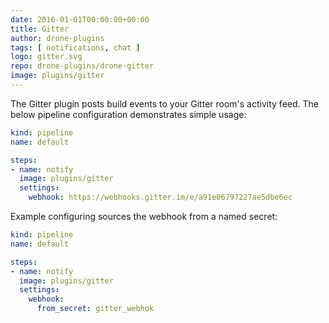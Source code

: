 ```yaml
---
date: 2016-01-01T00:00:00+00:00
title: Gitter
author: drone-plugins
tags: [ notifications, chat ]
logo: gitter.svg
repo: drone-plugins/drone-gitter
image: plugins/gitter
---
```


The Gitter plugin posts build events to your Gitter room's activity feed. The below pipeline configuration demonstrates simple usage:

```yaml
kind: pipeline
name: default

steps:
- name: notify  
  image: plugins/gitter
  settings:
    webhook: https://webhooks.gitter.im/e/a91e06797227ae5dbe6ec
```

Example configuring sources the webhook from a named secret:

```yaml
kind: pipeline
name: default

steps:
- name: notify  
  image: plugins/gitter
  settings:
    webhook:
      from_secret: gitter_webhok
```